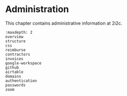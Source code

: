 # Administration

This chapter contains administrative information at 2i2c.

```{toctree}
:maxdepth: 2
overview
structure
css
reimburse
contractors
invoices
google-workspace
github
airtable
domains
authentication
passwords
zoom
```
